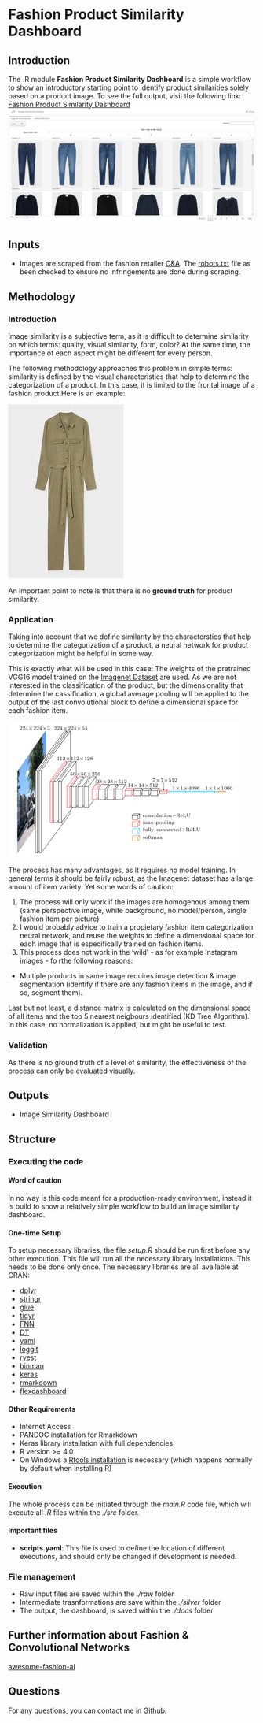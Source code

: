 Fashion Product Similarity Dashboard
================

## Introduction

The .R module **Fashion Product Similarity Dashboard** is a simple
workflow to show an introductory starting point to identify product
similarities solely based on a product image. To see the full output,
visit the following link: [Fashion Product Similarity
Dashboard](https://matbmeijer.github.io/fashion_product_similarity_dashboard/)
![Dashboard example](ressources/dashboard_example.png)

## Inputs

-   Images are scraped from the fashion retailer
    [C&A](https://www.c-and-a.com/es/es/shop). The
    [robots.txt](https://www.c-and-a.com/robots.txt) file as been
    checked to ensure no infringements are done during scraping.

## Methodology

### Introduction

Image similarity is a subjective term, as it is difficult to determine
similarity on which terms: quality, visual similarity, form, color? At
the same time, the importance of each aspect might be different for
every person.

The following methodology approaches this problem in simple terms:
similarity is defined by the visual characteristics that help to
determine the categorization of a product. In this case, it is limited
to the frontal image of a fashion product.Here is an example:

![Fashion Item](ressources/fashion_item.jpg)

An important point to note is that there is no **ground truth** for
product similarity.

### Application

Taking into account that we define similarity by the characterstics that
help to determine the categorization of a product, a neural network for
product categorization might be helpful in some way.

This is exactly what will be used in this case: The weights of the
pretrained VGG16 model trained on the [Imagenet
Dataset](https://www.image-net.org/) are used. As we are not interested
in the classification of the product, but the dimensionality that
determine the cassification, a global average pooling will be applied to
the output of the last convolutional block to define a dimensional space
for each fashion item.

![VGG16](ressources/VGG16.png)

The process has many advantages, as it requires no model training. In
general terms it should be fairly robust, as the Imagenet dataset has a
large amount of item variety. Yet some words of caution:

1.  The process will only work if the images are homogenous among them
    (same perspective image, white background, no model/person, single
    fashion item per picture)
2.  I would probably advice to train a propietary fashion item
    categorization neural network, and reuse the weights to define a
    dimensional space for each image that is especifically trained on
    fashion items.
3.  This process does not work in the ‘wild’ - as for example Instagram
    images - fo rthe following reasons:

-   Multiple products in same image requires image detection & image
    segmentation (identify if there are any fashion items in the image,
    and if so, segment them).

Last but not least, a distance matrix is calculated on the dimensional
space of all items and the top 5 nearest neigbours identified (KD Tree
Algorithm). In this case, no normalization is applied, but might be
useful to test.

### Validation

As there is no ground truth of a level of similarity, the effectiveness
of the process can only be evaluated visually.

## Outputs

-   Image Similarity Dashboard

## Structure

### Executing the code

#### Word of caution

In no way is this code meant for a production-ready environment, instead
it is build to show a relatively simple workflow to build an image
similarity dashboard.

#### One-time Setup

To setup necessary libraries, the file *setup.R* should be run first
before any other execution. This file will run all the necessary library
installations. This needs to be done only once. The necessary libraries
are all available at CRAN:

-   [dplyr](https://cran.r-project.org/web/packages/dplyr/index.html)
-   [stringr](https://cran.r-project.org/web/packages/stringr/index.html)
-   [glue](https://cran.r-project.org/web/packages/glue/index.html)
-   [tidyr](https://cran.r-project.org/web/packages/tidyr/index.html)
-   [FNN](https://cran.r-project.org/web/packages/FNN/index.html)
-   [DT](https://cran.r-project.org/web/packages/DT/index.html)
-   [yaml](https://cran.r-project.org/web/packages/yaml/index.html)
-   [loggit](https://cran.r-project.org/web/packages/loggit/index.html)
-   [rvest](https://cran.r-project.org/web/packages/rvest/index.html)
-   [binman](https://cran.r-project.org/web/packages/binman/index.html)
-   [keras](https://cran.r-project.org/web/packages/keras/index.html)
-   [rmarkdown](https://cran.r-project.org/web/packages/rmarkdown/index.html)
-   [flexdashboard](https://cran.r-project.org/web/packages/flexdashboard/index.html)

#### Other Requirements

-   Internet Access
-   PANDOC installation for Rmarkdown
-   Keras library installation with full dependencies
-   R version &gt;= 4.0
-   On Windows a [Rtools
    installation](https://cran.r-project.org/bin/windows/Rtools/) is
    necessary (which happens normally by default when installing R)

#### Execution

The whole process can be initiated through the *main.R* code file, which
will execute all *.R* files within the *./src* folder.

#### Important files

-   **scripts.yaml**: This file is used to define the location of
    different executions, and should only be changed if development is
    needed.

### File management

-   Raw input files are saved within the *./raw* folder
-   Intermediate trasnformations are save within the *./silver* folder
-   The output, the dashboard, is saved within the *./docs* folder

## Further information about Fashion & Convolutional Networks

[awesome-fashion-ai](https://github.com/ayushidalmia/awesome-fashion-ai)

## Questions

For any questions, you can contact me in
[Github](https://github.com/matbmeijer).
